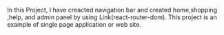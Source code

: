 In this Project, I have creacted navigation bar and created home,shopping ,help, and admin panel by using Link(react-router-dom).
This project is an example of single page application or web site.
